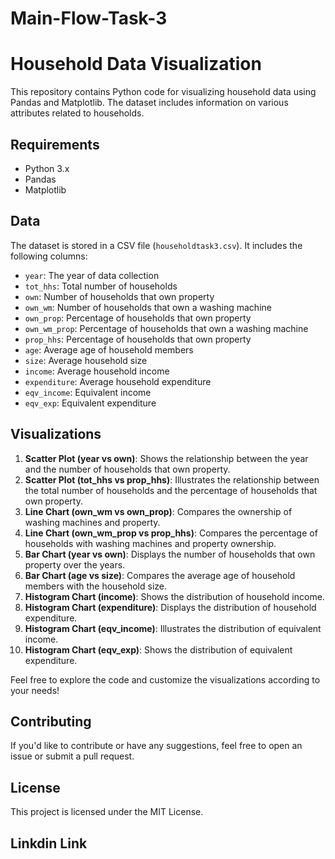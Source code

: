 # Main-Flow-Task-3
# Household Data Visualization

This repository contains Python code for visualizing household data using Pandas and Matplotlib. The dataset includes information on various attributes related to households.

## Requirements
- Python 3.x
- Pandas
- Matplotlib

## Data
The dataset is stored in a CSV file (`householdtask3.csv`). It includes the following columns:
- `year`: The year of data collection
- `tot_hhs`: Total number of households
- `own`: Number of households that own property
- `own_wm`: Number of households that own a washing machine
- `own_prop`: Percentage of households that own property
- `own_wm_prop`: Percentage of households that own a washing machine
- `prop_hhs`: Percentage of households that own property
- `age`: Average age of household members
- `size`: Average household size
- `income`: Average household income
- `expenditure`: Average household expenditure
- `eqv_income`: Equivalent income
- `eqv_exp`: Equivalent expenditure

## Visualizations
1. **Scatter Plot (year vs own)**: Shows the relationship between the year and the number of households that own property.
2. **Scatter Plot (tot_hhs vs prop_hhs)**: Illustrates the relationship between the total number of households and the percentage of households that own property.
3. **Line Chart (own_wm vs own_prop)**: Compares the ownership of washing machines and property.
4. **Line Chart (own_wm_prop vs prop_hhs)**: Compares the percentage of households with washing machines and property ownership.
5. **Bar Chart (year vs own)**: Displays the number of households that own property over the years.
6. **Bar Chart (age vs size)**: Compares the average age of household members with the household size.
7. **Histogram Chart (income)**: Shows the distribution of household income.
8. **Histogram Chart (expenditure)**: Displays the distribution of household expenditure.
9. **Histogram Chart (eqv_income)**: Illustrates the distribution of equivalent income.
10. **Histogram Chart (eqv_exp)**: Shows the distribution of equivalent expenditure.

Feel free to explore the code and customize the visualizations according to your needs!

## Contributing
If you'd like to contribute or have any suggestions, feel free to open an issue or submit a pull request.

## License
This project is licensed under the MIT License.
## Linkdin Link
